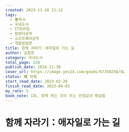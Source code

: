 ```yaml
---
created: 2023-11-28 21:12
tags:
  - 📚독서
  - 국내도서
  - IT모바일
  - 컴퓨터공학
  - 소프트웨어공학
  - 개발방법론
title: 함께 자라기：애자일로 가는 길
author: 김창준
category: 국내도서
total_page: 228
publish_date: 2018-11-30
cover_url: https://image.yes24.com/goods/67350256/XL
status: 🟩 완료
start_read_date: 2023-03-26
finish_read_date: 2023-04-03
my_rate: 5
book_note: 1회, 함께 하는 것이 주는 안정감과 확실함
---
```


# 함께 자라기：애자일로 가는 길

